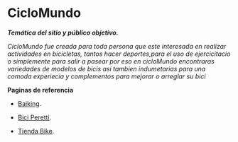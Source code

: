 # CicloMundo

***Temática del sitio y público objetivo.***

_CicloMundo fue creada para toda persona que este interesada en realizar actividades en bicicletas,
tantos hacer deportes,para el uso de ejercicitacio o simplemente para salir a pasear por eso en cicloMundo encontraras
variedades de modelos de bicis asi tambien indumetarias para una comoda experiecia y complementos para mejorar o arreglar su bici_

__Paginas de referencia__

* [Baiking](https://baiking.com.ar/).
+ [Bici Peretti](https://biciperetti.com.ar/).
- [Tienda Bike](https://www.tiendabike.com.ar/).